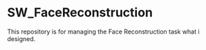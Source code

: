 # SW_FaceReconstruction
This repository is for managing the Face Reconstruction task what i designed. 
